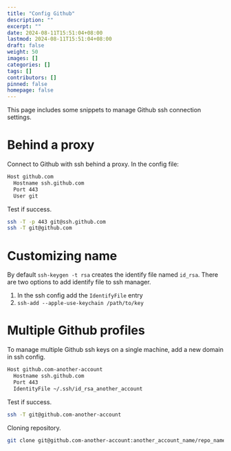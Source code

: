 ```yaml
---
title: "Config Github"
description: ""
excerpt: ""
date: 2024-08-11T15:51:04+08:00
lastmod: 2024-08-11T15:51:04+08:00
draft: false
weight: 50
images: []
categories: []
tags: []
contributors: []
pinned: false
homepage: false
---
```


This page includes some snippets to manage Github ssh connection settings.

# Behind a proxy

Connect to Github with ssh behind a proxy. In the config file:

```bash
Host github.com
  Hostname ssh.github.com
  Port 443
  User git
```

Test if success.

```bash
ssh -T -p 443 git@ssh.github.com
ssh -T git@github.com
```

# Customizing name

By default `ssh-keygen -t rsa` creates the identify file named `id_rsa`. There are two options to add identify file to ssh manager.

1. In the ssh config add the `IdentifyFile` entry
2. `ssh-add --apple-use-keychain /path/to/key`

# Multiple Github profiles

To manage multiple Github ssh keys on a single machine, add a new domain in ssh config.

```bash
Host github.com-another-account
  Hostname ssh.github.com
  Port 443
  IdentityFile ~/.ssh/id_rsa_another_account
```

Test if success.

```bash
ssh -T git@github.com-another-account
```

Cloning repository.

```bash
git clone git@github.com-another-account:another_account_name/repo_name.git
```
